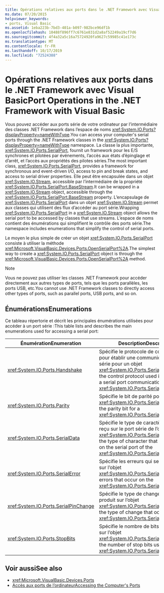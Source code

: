 ```yaml
---
title: Opérations relatives aux ports dans le .NET Framework avec Visual Basic
ms.date: 07/20/2015
helpviewer_keywords:
- ports, Visual Basic
ms.assetid: 1eba223b-7bd3-401a-b097-982bce96df1b
ms.openlocfilehash: 10488f896ff7c6761e831d2a8af52249a19cf7d6
ms.sourcegitcommit: 4f4a32a5c16a75724920fa9627c59985c41e173c
ms.translationtype: MT
ms.contentlocale: fr-FR
ms.lasthandoff: 10/17/2019
ms.locfileid: "72524388"
---
```

# <a name="port-operations-in-the-net-framework-with-visual-basic"></a><span data-ttu-id="27672-102">Opérations relatives aux ports dans le .NET Framework avec Visual Basic</span><span class="sxs-lookup"><span data-stu-id="27672-102">Port Operations in the .NET Framework with Visual Basic</span></span>

<span data-ttu-id="27672-103">Vous pouvez accéder aux ports série de votre ordinateur par l’intermédiaire des classes .NET Framework dans l’espace de noms <xref:System.IO.Ports?displayProperty=nameWithType>.</span><span class="sxs-lookup"><span data-stu-id="27672-103">You can access your computer's serial ports through the .NET Framework classes in the <xref:System.IO.Ports?displayProperty=nameWithType> namespace.</span></span> <span data-ttu-id="27672-104">La classe la plus importante, <xref:System.IO.Ports.SerialPort>, fournit un framework pour les E/S synchrones et pilotées par événements, l’accès aux états d’épinglage et d’arrêt, et l’accès aux propriétés des pilotes séries.</span><span class="sxs-lookup"><span data-stu-id="27672-104">The most important class, <xref:System.IO.Ports.SerialPort>, provides a framework for synchronous and event-driven I/O, access to pin and break states, and access to serial driver properties.</span></span> <span data-ttu-id="27672-105">Elle peut être encapsulée dans un objet <xref:System.IO.Stream>, accessible par l’intermédiaire de la propriété <xref:System.IO.Ports.SerialPort.BaseStream>.</span><span class="sxs-lookup"><span data-stu-id="27672-105">It can be wrapped in a <xref:System.IO.Stream> object, accessible through the <xref:System.IO.Ports.SerialPort.BaseStream> property.</span></span> <span data-ttu-id="27672-106">L’encapsulage de <xref:System.IO.Ports.SerialPort> dans un objet <xref:System.IO.Stream> permet aux classes qui utilisent des flux d’accéder au port série.</span><span class="sxs-lookup"><span data-stu-id="27672-106">Wrapping <xref:System.IO.Ports.SerialPort> in a <xref:System.IO.Stream> object allows the serial port to be accessed by classes that use streams.</span></span> <span data-ttu-id="27672-107">L’espace de noms contient des énumérations qui simplifient le contrôle des ports série.</span><span class="sxs-lookup"><span data-stu-id="27672-107">The namespace includes enumerations that simplify the control of serial ports.</span></span>

<span data-ttu-id="27672-108">Le moyen le plus simple de créer un objet <xref:System.IO.Ports.SerialPort> consiste à utiliser la méthode <xref:Microsoft.VisualBasic.Devices.Ports.OpenSerialPort%2A>.</span><span class="sxs-lookup"><span data-stu-id="27672-108">The simplest way to create a <xref:System.IO.Ports.SerialPort> object is through the <xref:Microsoft.VisualBasic.Devices.Ports.OpenSerialPort%2A> method.</span></span>

> [!NOTE]
> <span data-ttu-id="27672-109">Vous ne pouvez pas utiliser les classes .NET Framework pour accéder directement aux autres types de ports, tels que les ports parallèles, les ports USB, etc.</span><span class="sxs-lookup"><span data-stu-id="27672-109">You cannot use .NET Framework classes to directly access other types of ports, such as parallel ports, USB ports, and so on.</span></span>

## <a name="enumerations"></a><span data-ttu-id="27672-110">Énumérations</span><span class="sxs-lookup"><span data-stu-id="27672-110">Enumerations</span></span>

<span data-ttu-id="27672-111">Ce tableau répertorie et décrit les principales énumérations utilisées pour accéder à un port série :</span><span class="sxs-lookup"><span data-stu-id="27672-111">This table lists and describes the main enumerations used for accessing a serial port:</span></span>

|<span data-ttu-id="27672-112">Énumération</span><span class="sxs-lookup"><span data-stu-id="27672-112">Enumeration</span></span>|<span data-ttu-id="27672-113">Description</span><span class="sxs-lookup"><span data-stu-id="27672-113">Description</span></span>|
|---|---|
|<xref:System.IO.Ports.Handshake>|<span data-ttu-id="27672-114">Spécifie le protocole de contrôle utilisé pour établir une communication de port série pour un objet <xref:System.IO.Ports.SerialPort>.</span><span class="sxs-lookup"><span data-stu-id="27672-114">Specifies the control protocol used in establishing a serial port communication for a <xref:System.IO.Ports.SerialPort> object.</span></span>|
|<xref:System.IO.Ports.Parity>|<span data-ttu-id="27672-115">Spécifie le bit de parité pour un objet <xref:System.IO.Ports.SerialPort>.</span><span class="sxs-lookup"><span data-stu-id="27672-115">Specifies the parity bit for a <xref:System.IO.Ports.SerialPort> object.</span></span>|
|<xref:System.IO.Ports.SerialData>|<span data-ttu-id="27672-116">Spécifie le type de caractère qui a été reçu sur le port série de l’objet <xref:System.IO.Ports.SerialPort>.</span><span class="sxs-lookup"><span data-stu-id="27672-116">Specifies the type of character that was received on the serial port of the <xref:System.IO.Ports.SerialPort> object.</span></span>|
|<xref:System.IO.Ports.SerialError>|<span data-ttu-id="27672-117">Spécifie les erreurs qui se produisent sur l’objet <xref:System.IO.Ports.SerialPort>.</span><span class="sxs-lookup"><span data-stu-id="27672-117">Specifies errors that occur on the <xref:System.IO.Ports.SerialPort> object</span></span>|
|<xref:System.IO.Ports.SerialPinChange>|<span data-ttu-id="27672-118">Spécifie le type de changement qui s’est produit sur l’objet <xref:System.IO.Ports.SerialPort>.</span><span class="sxs-lookup"><span data-stu-id="27672-118">Specifies the type of change that occurred on the <xref:System.IO.Ports.SerialPort> object.</span></span>|
|<xref:System.IO.Ports.StopBits>|<span data-ttu-id="27672-119">Spécifie le nombre de bits d’arrêt utilisés sur l’objet <xref:System.IO.Ports.SerialPort>.</span><span class="sxs-lookup"><span data-stu-id="27672-119">Specifies the number of stop bits used on the <xref:System.IO.Ports.SerialPort> object.</span></span>|

## <a name="see-also"></a><span data-ttu-id="27672-120">Voir aussi</span><span class="sxs-lookup"><span data-stu-id="27672-120">See also</span></span>

- <xref:Microsoft.VisualBasic.Devices.Ports>
- [<span data-ttu-id="27672-121">Accès aux ports de l’ordinateur</span><span class="sxs-lookup"><span data-stu-id="27672-121">Accessing the Computer's Ports</span></span>](../../../../visual-basic/developing-apps/programming/computer-resources/accessing-the-computer-s-ports.md)
